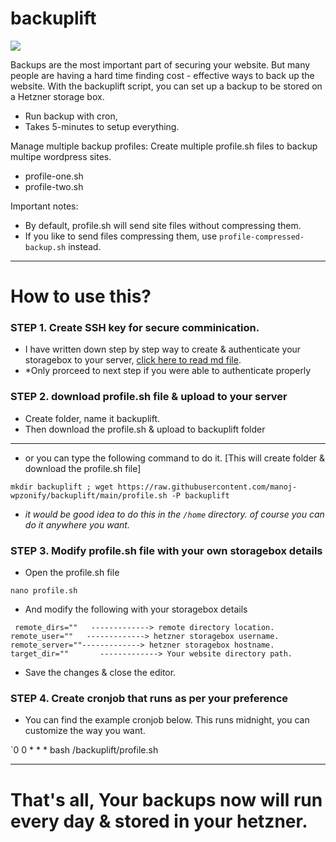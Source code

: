 # backuplift

![](https://pbcdn.cloud/backuplift.png)

Backups are the most important part of securing your website. But many people are having a hard time finding cost - effective ways to back up the website. With the backuplift script, you can set up a backup to be stored on a Hetzner storage box.

- Run backup with cron, 
- Takes 5-minutes to setup everything.

Manage multiple backup profiles:
Create multiple profile.sh files to backup multipe wordpress sites.
- profile-one.sh
- profile-two.sh

Important notes:
- By default, profile.sh will send site files without compressing them.
- If you like to send files compressing them, use `profile-compressed-backup.sh` instead.

------------

# How to use this?

### **STEP 1. Create SSH key for secure comminication.**

- I have written down step by step way to create & authenticate your storagebox to your server, [click here to read md file](https://github.com/manoj-wpzonify/backuplift/blob/main/how-to-create-ssh-key.md "click here to read md file").
- *Only prorceed to next step if you were able to authenticate properly

### **STEP 2. download profile.sh file & upload to your server**

- Create folder, name it backuplift.
- Then download the profile.sh & upload to backuplift folder

------------


- or you can type the following command to do it. [This will create folder & download the profile.sh file]

`mkdir backuplift ; wget https://raw.githubusercontent.com/manoj-wpzonify/backuplift/main/profile.sh -P backuplift`

- *it would be good idea to do this in the `/home` directory. of course you can do it anywhere you want.*

### **STEP 3. Modify profile.sh file with your own storagebox details**

- Open the profile.sh file

`nano profile.sh`

- And modify the following with your storagebox details

` remote_dirs=""   -------------> remote directory location.`
`remote_user=""   -------------> hetzner storagebox username.`
`remote_server=""-------------> hetzner storagebox hostname.`
`target_dir=""       -------------> Your website directory path.`

- Save the changes & close the editor.

### **STEP 4. Create cronjob that runs as per your preference**

- You can find the example cronjob below. This runs midnight, you can customize the way you want.

`0 0 * * *  bash /backuplift/profile.sh

------------



# That's all, Your backups now will run every day & stored in your hetzner.
